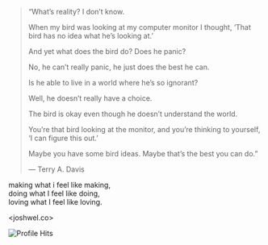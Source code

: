 > “What’s reality? I don’t know.
>
> When my bird was looking at my computer monitor I thought, ‘That bird has no idea what he’s looking at.’
>
> And yet what does the bird do? Does he panic?
>
> No, he can’t really panic, he just does the best he can.
>
> Is he able to live in a world where he’s so ignorant?
>
> Well, he doesn’t really have a choice.
>
> The bird is okay even though he doesn’t understand the world.
>
> You’re that bird looking at the monitor, and you’re thinking to yourself, ‘I can figure this out.’
>
> Maybe you have some bird ideas. Maybe that’s the best you can do.”
>
> ― Terry A. Davis

making what i feel like making,  
doing what I feel like doing,  
loving what I feel like loving.

<joshwel.co>

![Profile Hits](https://img.shields.io/endpoint?url=https://hits.dwyl.com/markjoshwel/markjoshwel.json&style=flat-square&label=Hits&color=6244bb)
